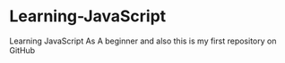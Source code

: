 # Learning-JavaScript
Learning JavaScript As A beginner and also this is my  first repository on GitHub
